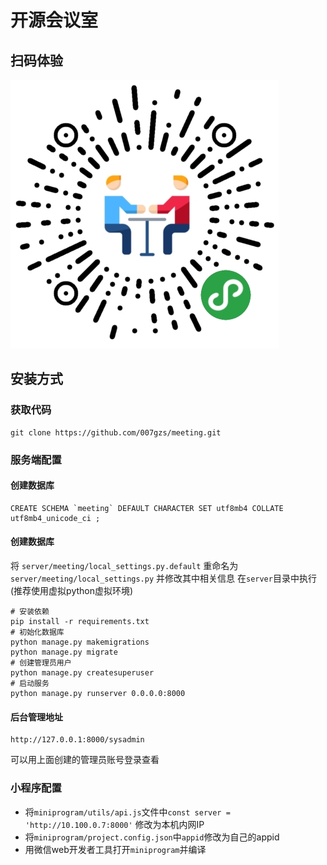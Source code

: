 # 开源会议室

## 扫码体验

![开源会议室](https://raw.githubusercontent.com/007gzs/meeting/master/resource/room_demo.jpg "开源会议室")


## 安装方式

### 获取代码

    git clone https://github.com/007gzs/meeting.git

### 服务端配置

#### 创建数据库

    CREATE SCHEMA `meeting` DEFAULT CHARACTER SET utf8mb4 COLLATE utf8mb4_unicode_ci ;

#### 创建数据库
将 `server/meeting/local_settings.py.default` 重命名为 `server/meeting/local_settings.py` 并修改其中相关信息
在`server`目录中执行(推荐使用虚拟python虚拟环境)

    # 安装依赖
    pip install -r requirements.txt
    # 初始化数据库
    python manage.py makemigrations
    python manage.py migrate
    # 创建管理员用户
    python manage.py createsuperuser
    # 启动服务
    python manage.py runserver 0.0.0.0:8000

#### 后台管理地址

    http://127.0.0.1:8000/sysadmin
可以用上面创建的管理员账号登录查看


### 小程序配置
+ 将`miniprogram/utils/api.js`文件中`const server = 'http://10.100.0.7:8000'` 修改为本机内网IP
+ 将`miniprogram/project.config.json`中`appid`修改为自己的appid
+ 用微信web开发者工具打开`miniprogram`并编译
